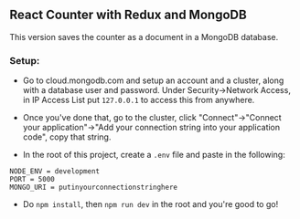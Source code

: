 ## React Counter with Redux and MongoDB 

This version saves the counter as a document in a MongoDB database. 

### Setup:
- Go to cloud.mongodb.com and setup an account and a cluster, along with a database user and password. Under Security->Network Access, in IP Access List put `127.0.0.1` to access this from anywhere. 

- Once you've done that, go to the cluster, click "Connect"->"Connect your application"->"Add your connection string into your application code", copy that string.

- In the root of this project, create a `.env` file and paste in the following:

```
NODE_ENV = development
PORT = 5000
MONGO_URI = putinyourconnectionstringhere
```

- Do `npm install`, then `npm run dev` in the root and you're good to go!
